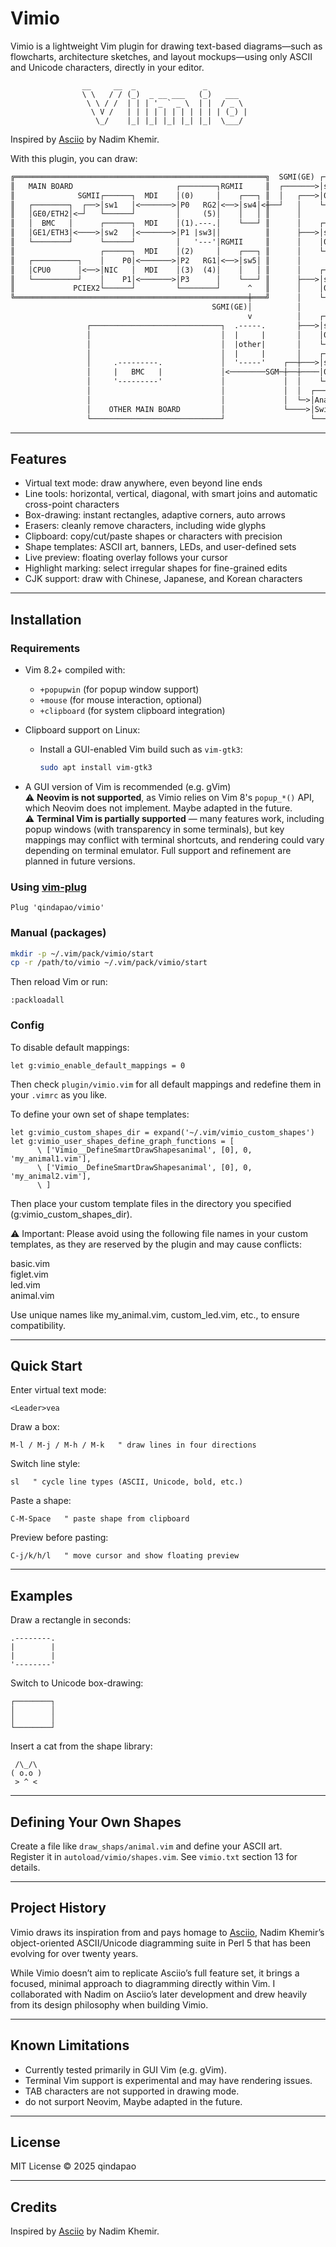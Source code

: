 # Vimio

Vimio is a lightweight Vim plugin for drawing text-based diagrams—such as flowcharts, architecture sketches, and layout mockups—using only ASCII and Unicode characters, directly in your editor.

```
                __     __  _               _ 
                \ \   / / (_)  _ __ ___   (_)   ___  
                 \ \ / /  | | | '_ ` _ \  | |  / _ \ 
                  \ V /   | | | | | | | | | | | (_) |       
                   \_/    |_| |_| |_| |_| |_|  \___/        
```

Inspired by [Asciio](https://github.com/nkh/P5-App-Asciio) by Nadim Khemir.

With this plugin, you can draw:


```txt
╔════════════════════════════════════════════════════════╗  SGMI(GE) ┌───────┐
║   MAIN BOARD                       ┌────────┐RGMII     ║  ┌───────>│sw6    │
║              SGMII┌──────┐  MDI    │(0)     │    ┌───┐ ║  │   ┌───>│0x01   │
║   ┌────────┐  ┌──>│sw1   │<───────>│P0   RG2│<──>│sw4│<╫──┘   │    └───────┘
║   │GE0/ETH2│<─┘   └──────┘         │     (5)│    │   │ ║      │
║   │  BMC   │      ┌──────┐  MDI    │(1).---.│    └───┘ ║      │    ┌───────┐
║   │GE1/ETH3│<────>│sw2   │<───────>│P1 |sw3|│          ║      ├───>│sw7    │
║   └────────┘      └──────┘         │   '---'│RGMII     ║      │    │0x02   │
║                   ┌──────┐  MDI    │(2)     │    ┌───┐ ║      │    └───────┘
║   ┌──────────┐    │    P0│<───────>│P2   RG1│<──>│sw5│ ║      │
║   │CPU0      │<──>│NIC   │  MDI    │(3)  (4)│    │   │ ║      │    ┌───────┐
║   └──────────┘    │    P1│<───────>│P3      │    └───┘ ║      ├───>│sw8    │
║             PCIEX2└──────┘         └────────┘      ^   ║      │    │0x03   │
╚════════════════════════════════════════════════════╪═══╝      │    └───────┘
                                             SGMI(GE)│          │
                                                     v          │    ┌───────┐
                 ┌─────────────────────────────┐  .-----.       ├───>│sw9    │
                 │                             │  |     |       │    │0x01   │
                 │                             │  |other|       │    └───────┘
                 │                             │  |     |       │    ┌───────┐
                 │     .---------.             │  '-----'    ┌──┼───>│sw10   │
                 │     |   BMC   |             │<────────SGM─┼──┼────│0x02   │
                 │     '---------'             │             │  │    └───────┘
                 │                             │             │  │  ┌─────────┐
                 │                             │             │  └─>│Analog   │
                 │    OTHER MAIN BOARD         │             └────>│Switch   │
                 └─────────────────────────────┘                   └─────────┘
```

---

## Features

- Virtual text mode: draw anywhere, even beyond line ends  
- Line tools: horizontal, vertical, diagonal, with smart joins and automatic cross-point characters  
- Box-drawing: instant rectangles, adaptive corners, auto arrows  
- Erasers: cleanly remove characters, including wide glyphs  
- Clipboard: copy/cut/paste shapes or characters with precision  
- Shape templates: ASCII art, banners, LEDs, and user-defined sets  
- Live preview: floating overlay follows your cursor  
- Highlight marking: select irregular shapes for fine-grained edits  
- CJK support: draw with Chinese, Japanese, and Korean characters  

---

## Installation

### Requirements

- Vim 8.2+ compiled with:
  - `+popupwin` (for popup window support)
  - `+mouse` (for mouse interaction, optional)
  - `+clipboard` (for system clipboard integration)

- Clipboard support on Linux:
  - Install a GUI-enabled Vim build such as `vim-gtk3`:
    ```bash
    sudo apt install vim-gtk3
    ```

- A GUI version of Vim is recommended (e.g. gVim)  
  ⚠️ **Neovim is not supported**, as Vimio relies on Vim 8's `popup_*()` API, which Neovim does not implement. Maybe adapted in the future.  
  ⚠️ **Terminal Vim is partially supported** — many features work, including popup windows (with transparency in some terminals), but key mappings may conflict with terminal shortcuts, and rendering could vary depending on terminal emulator. Full support and refinement are planned in future versions.

### Using [vim-plug](https://github.com/junegunn/vim-plug)

```vim
Plug 'qindapao/vimio'
```

### Manual (packages)

```sh
mkdir -p ~/.vim/pack/vimio/start
cp -r /path/to/vimio ~/.vim/pack/vimio/start
```

Then reload Vim or run:

```vim
:packloadall
```

### Config

To disable default mappings:

```vim
let g:vimio_enable_default_mappings = 0
```

Then check `plugin/vimio.vim` for all default mappings and redefine them in your `.vimrc` as you like.


To define your own set of shape templates:

```vim
let g:vimio_custom_shapes_dir = expand('~/.vim/vimio_custom_shapes')
let g:vimio_user_shapes_define_graph_functions = [
      \ ['Vimio__DefineSmartDrawShapesanimal', [0], 0, 'my_animal1.vim'],
      \ ['Vimio__DefineSmartDrawShapesanimal', [0], 0, 'my_animal2.vim'],
      \ ]
```

Then place your custom template files in the directory you specified (g:vimio_custom_shapes_dir).

⚠️ Important: Please avoid using the following file names in your custom templates, as they are reserved by the plugin and may cause conflicts:

basic.vim  
figlet.vim  
led.vim  
animal.vim  

Use unique names like my_animal.vim, custom_led.vim, etc., to ensure compatibility.


---

## Quick Start

Enter virtual text mode:

```vim
<Leader>vea
```

Draw a box:

```vim
M-l / M-j / M-h / M-k   " draw lines in four directions
```

Switch line style:

```vim
sl   " cycle line types (ASCII, Unicode, bold, etc.)
```

Paste a shape:

```vim
C-M-Space   " paste shape from clipboard
```

Preview before pasting:

```vim
C-j/k/h/l   " move cursor and show floating preview
```

---

## Examples

Draw a rectangle in seconds:

```
.--------.
|        |
|        |
'--------'
```

Switch to Unicode box-drawing:

```
┌────────┐
│        │
│        │
└────────┘
```

Insert a cat from the shape library:

```
 /\_/\  
( o.o ) 
 > ^ <  
```

---

## Defining Your Own Shapes

Create a file like `draw_shaps/animal.vim` and define your ASCII art.  
Register it in `autoload/vimio/shapes.vim`. See `vimio.txt` section 13 for details.

---

## Project History

Vimio draws its inspiration from and pays homage to [Asciio](https://github.com/nkh/P5-App-Asciio), Nadim Khemir’s object-oriented ASCII/Unicode diagramming suite in Perl 5 that has been evolving for over twenty years.

While Vimio doesn’t aim to replicate Asciio’s full feature set, it brings a focused, minimal approach to diagramming directly within Vim. I collaborated with Nadim on Asciio’s later development and drew heavily from its design philosophy when building Vimio.

---

## Known Limitations

- Currently tested primarily in GUI Vim (e.g. gVim).  
- Terminal Vim support is experimental and may have rendering issues.  
- TAB characters are not supported in drawing mode.
- do not surport Neovim, Maybe adapted in the future.

---

## License

MIT License © 2025 qindapao

---

## Credits

Inspired by [Asciio](https://github.com/nkh/P5-App-Asciio) by Nadim Khemir.

